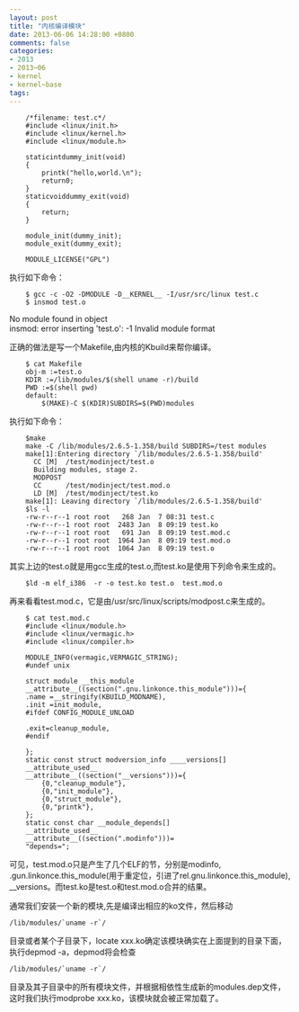 ```yaml
---
layout: post
title: "内核编译模块"
date: 2013-06-06 14:28:00 +0800
comments: false
categories:
- 2013
- 2013~06
- kernel
- kernel~base
tags:
---
```

```
	/*filename: test.c*/
	#include <linux/init.h>
	#include <linux/kernel.h>
	#include <linux/module.h>

	staticintdummy_init(void)
	{
	    printk("hello,world.\n");
	    return0;
	}
	staticvoiddummy_exit(void)
	{
	    return;
	}

	module_init(dummy_init);
	module_exit(dummy_exit);

	MODULE_LICENSE("GPL")
```
执行如下命令：
```
	$ gcc -c -O2 -DMODULE -D__KERNEL__ -I/usr/src/linux test.c
	$ insmod test.o
```
No module found in object  
insmod: error inserting 'test.o': -1 Invalid module format  

正确的做法是写一个Makefile,由内核的Kbuild来帮你编译。  
```
	$ cat Makefile
	obj-m :=test.o
	KDIR :=/lib/modules/$(shell uname -r)/build
	PWD :=$(shell pwd)
	default:
	    $(MAKE)-C $(KDIR)SUBDIRS=$(PWD)modules
```
执行如下命令：
```
	$make
	make -C /lib/modules/2.6.5-1.358/build SUBDIRS=/test modules
	make[1]:Entering directory `/lib/modules/2.6.5-1.358/build'
	  CC [M]  /test/modinject/test.o
	  Building modules, stage 2.
	  MODPOST
	  CC      /test/modinject/test.mod.o
	  LD [M]  /test/modinject/test.ko
	make[1]: Leaving directory `/lib/modules/2.6.5-1.358/build'
	$ls -l
	-rw-r--r--1 root root   268 Jan  7 08:31 test.c
	-rw-r--r--1 root root  2483 Jan  8 09:19 test.ko
	-rw-r--r--1 root root   691 Jan  8 09:19 test.mod.c
	-rw-r--r--1 root root  1964 Jan  8 09:19 test.mod.o
	-rw-r--r--1 root root  1064 Jan  8 09:19 test.o
```
其实上边的test.o就是用gcc生成的test.o,而test.ko是使用下列命令来生成的。
```
	$ld -m elf_i386  -r -o test.ko test.o  test.mod.o
```

再来看看test.mod.c，它是由/usr/src/linux/scripts/modpost.c来生成的。
```
	$ cat test.mod.c
	#include <linux/module.h>
	#include <linux/vermagic.h>
	#include <linux/compiler.h>

	MODULE_INFO(vermagic,VERMAGIC_STRING);
	#undef unix

	struct module __this_module
	__attribute__((section(".gnu.linkonce.this_module")))={
	.name =__stringify(KBUILD_MODNAME),
	.init =init_module,
	#ifdef CONFIG_MODULE_UNLOAD

	.exit=cleanup_module,
	#endif

	};
	static const struct modversion_info ____versions[]
	__attribute_used__
	__attribute__((section("__versions")))={
		{0,"cleanup_module"},
		{0,"init_module"},
		{0,"struct_module"},
		{0,"printk"},
	};
	static const char __module_depends[]
	__attribute_used__
	__attribute__((section(".modinfo")))=
	"depends=";
```
可见，test.mod.o只是产生了几个ELF的节，分别是modinfo,  .gun.linkonce.this_module(用于重定位，引进了rel.gnu.linkonce.this_module),  __versions。而test.ko是test.o和test.mod.o合并的结果。

通常我们安装一个新的模块,先是编译出相应的ko文件，然后移动
```
/lib/modules/`uname -r`/
```
目录或者某个子目录下，locate xxx.ko确定该模块确实在上面提到的目录下面，执行depmod -a，depmod将会检查
```
/lib/modules/`uname -r`/
```
目录及其子目录中的所有模块文件，并根据相依性生成新的modules.dep文件，这时我们执行modprobe xxx.ko，该模块就会被正常加载了。

